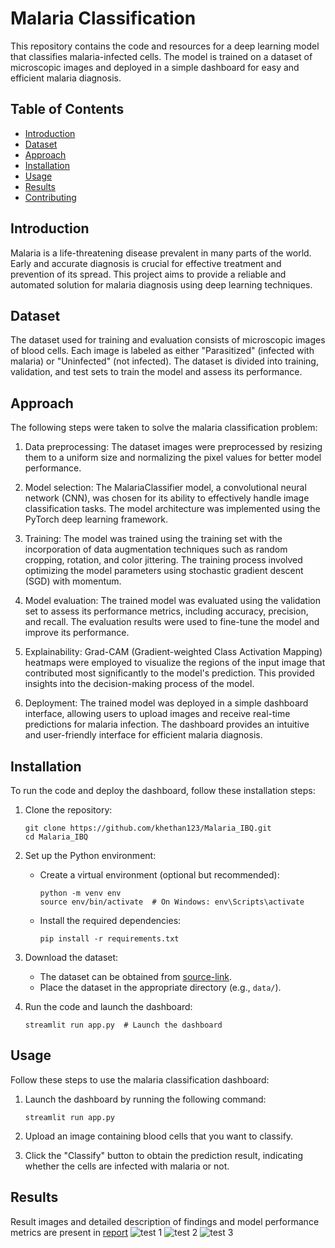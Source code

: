 # Malaria Classification

This repository contains the code and resources for a deep learning model that classifies malaria-infected cells. The model is trained on a dataset of microscopic images and deployed in a simple dashboard for easy and efficient malaria diagnosis.

## Table of Contents
- [Introduction](#introduction)
- [Dataset](#dataset)
- [Approach](#approach)
- [Installation](#installation)
- [Usage](#usage)
- [Results](#results)
- [Contributing](#contributing)

## Introduction
Malaria is a life-threatening disease prevalent in many parts of the world. Early and accurate diagnosis is crucial for effective treatment and prevention of its spread. This project aims to provide a reliable and automated solution for malaria diagnosis using deep learning techniques.

## Dataset
The dataset used for training and evaluation consists of microscopic images of blood cells. Each image is labeled as either "Parasitized" (infected with malaria) or "Uninfected" (not infected). The dataset is divided into training, validation, and test sets to train the model and assess its performance.

## Approach
The following steps were taken to solve the malaria classification problem:

1. Data preprocessing: The dataset images were preprocessed by resizing them to a uniform size and normalizing the pixel values for better model performance.

2. Model selection: The MalariaClassifier model, a convolutional neural network (CNN), was chosen for its ability to effectively handle image classification tasks. The model architecture was implemented using the PyTorch deep learning framework.

3. Training: The model was trained using the training set with the incorporation of data augmentation techniques such as random cropping, rotation, and color jittering. The training process involved optimizing the model parameters using stochastic gradient descent (SGD) with momentum.

4. Model evaluation: The trained model was evaluated using the validation set to assess its performance metrics, including accuracy, precision, and recall. The evaluation results were used to fine-tune the model and improve its performance.

5. Explainability: Grad-CAM (Gradient-weighted Class Activation Mapping) heatmaps were employed to visualize the regions of the input image that contributed most significantly to the model's prediction. This provided insights into the decision-making process of the model.

6. Deployment: The trained model was deployed in a simple dashboard interface, allowing users to upload images and receive real-time predictions for malaria infection. The dashboard provides an intuitive and user-friendly interface for efficient malaria diagnosis.

## Installation
To run the code and deploy the dashboard, follow these installation steps:

1. Clone the repository:
   ```shell
   git clone https://github.com/khethan123/Malaria_IBQ.git
   cd Malaria_IBQ
   ```

2. Set up the Python environment:
   - Create a virtual environment (optional but recommended):
     ```shell
     python -m venv env
     source env/bin/activate  # On Windows: env\Scripts\activate
     ```
   - Install the required dependencies:
     ```shell
     pip install -r requirements.txt
     ```

3. Download the dataset:
   - The dataset can be obtained from [source-link](https://www.kaggle.com/iarunava/cell-images-for-detecting-malaria).
   - Place the dataset in the appropriate directory (e.g., `data/`).

4. Run the code and launch the dashboard:
   ```shell
   streamlit run app.py  # Launch the dashboard
   ```

## Usage
Follow these steps to use the malaria classification dashboard:

1. Launch the dashboard by running the following command:
   ```shell
   streamlit run app.py
   ```

2. Upload an image containing blood cells that you want to classify.

3. Click the "Classify" button to obtain the prediction result, indicating whether the cells are infected with malaria or not.

## Results
Result images and detailed description of findings and model performance metrics are present in [report](
tps://github.com/khethan123/Malaria_IBQ/blob/main/report.pdf)
![test 1](https://github.com/khethan123/Malaria_IBQ/assets/100506743/b8785c17-fffe-46d2-bb5a-611538e72e28)
![test 2](https://github.com/khethan123/Malaria_IBQ/assets/100506743/2a02d517-c93d-4f5a-835d-969f09b39346)
![test 3](https://github.com/khethan123/Malaria_IBQ/assets/100506743/6e6c93c1-87c4-4058-b794-d9e9f7c9412d)
